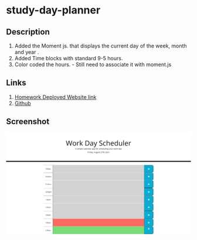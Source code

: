 # study-day-planner

## Description
1. Added the Moment js. that displays the current day of the week, month and year . 
2. Added Time blocks with standard 9-5 hours. 
3. Color coded the hours. - Still need to associate it with moment.js

## Links
1. [Homework Deployed Website link](https://liladobe.github.io/study-day-planner/)
2. [Github](https://github.com/LilAdobe/study-day-planner)
## Screenshot

<img src="assets/plannersh.png">